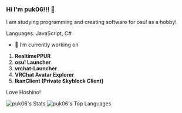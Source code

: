 ### Hi I'm puk06!!! 👋
I am studying programming and creating software for osu! as a hobby!

Languages: JavaScript, C#


- 🔭 I’m currently working on
1. **RealtimePPUR**
2. **osu! Launcher**
3. **vrchat-Launcher**
4. **VRChat Avatar Explorer**
5. **IkanClient (Private Skyblock Client)**

Love Hoshino!
<!--
**puk06/puk06** is a ✨ _special_ ✨ repository because its `README.md` (this file) appears on your GitHub profile.

Here are some ideas to get you started:
- 🌱 I’m currently learning ...
- 👯 I’m looking to collaborate on ...
- 🤔 I’m looking for help with ...
- 💬 Ask me about ...
- 📫 How to reach me: ...
- 😄 Pronouns: ...
- ⚡ Fun fact: ...
-->

![puk06's Stats](https://github-readme-stats.vercel.app/api?username=puk06&theme=react&show_icons=true&hide_border=true&count_private=true)
![puk06's Top Languages](https://github-readme-stats.vercel.app/api/top-langs/?username=puk06&theme=react&show_icons=true&hide_border=true&layout=compact)

